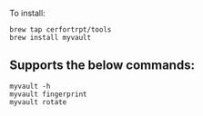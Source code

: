 To install:
```
brew tap cerfortrpt/tools
brew install myvault
```

## Supports the below commands:
```
myvault -h
myvault fingerprint
myvault rotate
```
